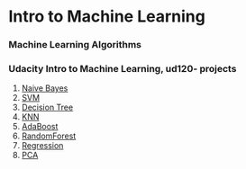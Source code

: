 # Intro to Machine Learning
### Machine Learning Algorithms 
### Udacity Intro to Machine Learning, ud120- projects
1. [Naive Bayes](https://github.com/enggen/Intro-to-Machine-Learning/blob/master/naive_bayes/nb_author_id.py)
2. [SVM](https://github.com/enggen/Intro-to-Machine-Learning/blob/master/svm/svm_author_id.py)
3. [Decision Tree](https://github.com/enggen/Intro-to-Machine-Learning/blob/master/decision_tree/dt_author_id.py)
4. [KNN]()
5. [AdaBoost]()
6. [RandomForest]()
7. [Regression]()
8. [PCA]()
